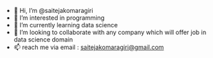 - 👋 Hi, I’m @saitejakomaragiri
- 👀 I’m interested in programming
- 🌱 I’m currently learning data science
- 💞️ I’m looking to collaborate with any company which will offer job in data science domain
- 📫 reach me via email : saitejakomaragiri@gmail.com

<!---
saitejakomaragiri/saitejakomaragiri is a ✨ special ✨ repository because its `README.md` (this file) appears on your GitHub profile.
You can click the Preview link to take a look at your changes.
--->
